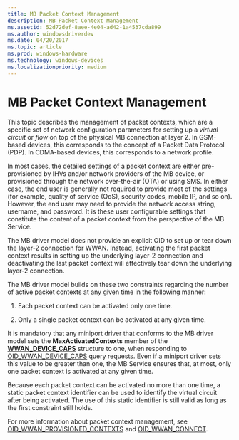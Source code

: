 ```yaml
---
title: MB Packet Context Management
description: MB Packet Context Management
ms.assetid: 52d72def-8aee-4e04-ad42-1a4537cda899
ms.author: windowsdriverdev
ms.date: 04/20/2017
ms.topic: article
ms.prod: windows-hardware
ms.technology: windows-devices
ms.localizationpriority: medium
---
```


# MB Packet Context Management


This topic describes the management of packet contexts, which are a specific set of network configuration parameters for setting up a *virtual circuit* or *flow* on top of the physical MB connection at layer 2. In GSM-based devices, this corresponds to the concept of a Packet Data Protocol (PDP). In CDMA-based devices, this corresponds to a network profile.

In most cases, the detailed settings of a packet context are either pre-provisioned by IHVs and/or network providers of the MB device, or provisioned through the network over-the-air (OTA) or using SMS. In either case, the end user is generally not required to provide most of the settings (for example, quality of service (QoS), security codes, mobile IP, and so on). However, the end user may need to provide the network access string, username, and password. It is these user configurable settings that constitute the content of a packet context from the perspective of the MB Service.

The MB driver model does not provide an explicit OID to set up or tear down the layer-2 connection for WWAN. Instead, activating the first packet context results in setting up the underlying layer-2 connection and deactivating the last packet context will effectively tear down the underlying layer-2 connection.

The MB driver model builds on these two constraints regarding the number of active packet contexts at any given time in the following manner:

1.  Each packet context can be activated only one time.

2.  Only a single packet context can be activated at any given time.

It is mandatory that any miniport driver that conforms to the MB driver model sets the **MaxActivatedContexts** member of the [**WWAN\_DEVICE\_CAPS**](https://msdn.microsoft.com/library/windows/hardware/ff571204) structure to one, when responding to [OID\_WWAN\_DEVICE\_CAPS](https://msdn.microsoft.com/library/windows/hardware/ff569824) query requests. Even if a miniport driver sets this value to be greater than one, the MB Service ensures that, at most, only one packet context is activated at any given time.

Because each packet context can be activated no more than one time, a static packet context identifier can be used to identify the virtual circuit after being activated. The use of this static identifier is still valid as long as the first constraint still holds.

For more information about packet context management, see [OID\_WWAN\_PROVISIONED\_CONTEXTS](https://msdn.microsoft.com/library/windows/hardware/ff569831) and [OID\_WWAN\_CONNECT](https://msdn.microsoft.com/library/windows/hardware/ff569823).

 

 





